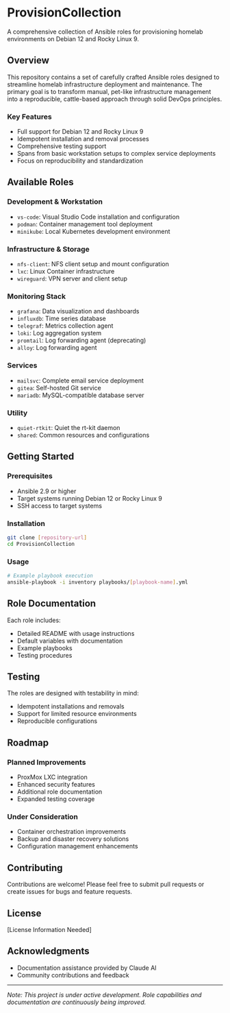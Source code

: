 # ProvisionCollection

A comprehensive collection of Ansible roles for provisioning homelab environments on Debian 12 and Rocky Linux 9.

## Overview

This repository contains a set of carefully crafted Ansible roles designed to streamline homelab infrastructure deployment and maintenance. The primary goal is to transform manual, pet-like infrastructure management into a reproducible, cattle-based approach through solid DevOps principles.

### Key Features

- Full support for Debian 12 and Rocky Linux 9
- Idempotent installation and removal processes
- Comprehensive testing support
- Spans from basic workstation setups to complex service deployments
- Focus on reproducibility and standardization

## Available Roles

### Development & Workstation
- `vs-code`: Visual Studio Code installation and configuration
- `podman`: Container management tool deployment
- `minikube`: Local Kubernetes development environment

### Infrastructure & Storage
- `nfs-client`: NFS client setup and mount configuration
- `lxc`: Linux Container infrastructure
- `wireguard`: VPN server and client setup

### Monitoring Stack
- `grafana`: Data visualization and dashboards
- `influxdb`: Time series database
- `telegraf`: Metrics collection agent
- `loki`: Log aggregation system
- `promtail`: Log forwarding agent  (deprecating)
- `alloy`: Log forwarding agent

### Services
- `mailsvc`: Complete email service deployment
- `gitea`: Self-hosted Git service
- `mariadb`: MySQL-compatible database server

### Utility
- `quiet-rtkit`: Quiet the rt-kit daemon
- `shared`: Common resources and configurations

## Getting Started

### Prerequisites
- Ansible 2.9 or higher
- Target systems running Debian 12 or Rocky Linux 9
- SSH access to target systems

### Installation
```bash
git clone [repository-url]
cd ProvisionCollection
```

### Usage
```bash
# Example playbook execution
ansible-playbook -i inventory playbooks/[playbook-name].yml
```

## Role Documentation

Each role includes:
- Detailed README with usage instructions
- Default variables with documentation
- Example playbooks
- Testing procedures

## Testing

The roles are designed with testability in mind:
- Idempotent installations and removals
- Support for limited resource environments
- Reproducible configurations

## Roadmap

### Planned Improvements
- ProxMox LXC integration
- Enhanced security features
- Additional role documentation
- Expanded testing coverage

### Under Consideration
- Container orchestration improvements
- Backup and disaster recovery solutions
- Configuration management enhancements

## Contributing

Contributions are welcome! Please feel free to submit pull requests or create issues for bugs and feature requests.

## License

[License Information Needed]

## Acknowledgments

- Documentation assistance provided by Claude AI
- Community contributions and feedback

---
*Note: This project is under active development. Role capabilities and documentation are continuously being improved.*
